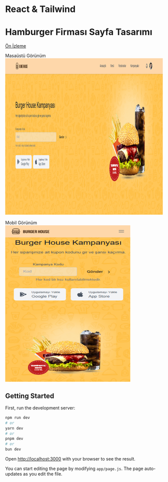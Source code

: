 # React & Tailwind

# Hamburger Firması Sayfa Tasarımı
<a href="https://navbar-tailwind-git-main-murat-can-celebis-projects.vercel.app/" target="_blank">Ön İzleme</a>

Masaüstü Görünüm
<img width="700px" height="500px" src="./public/ss_pc.png" />

Mobil Görünüm <br />
<img width="400px" height="500px" src="./public/ss_mobile.png" />

## Getting Started

First, run the development server:

```bash
npm run dev
# or
yarn dev
# or
pnpm dev
# or
bun dev
```

Open [http://localhost:3000](http://localhost:3000) with your browser to see the result.

You can start editing the page by modifying `app/page.js`. The page auto-updates as you edit the file.

